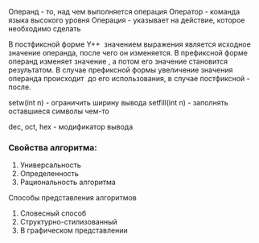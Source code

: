 Операнд - то, над чем выполняется операция
Оператор - команда языка высокого уровня
Операция - указывает на действие, которое необходимо сделать


В постфиксной форме Y++  значением выражения является исходное значение операнда, после чего он изменяется.
В префиксной форме операнд изменяет значение , а потом его значение становится результатом.
В случае префиксной формы увеличение значения операнда происходит 
до его использования,
в случае постфиксной - после.

setw(int n) - ограничить ширину вывода
setfill(int n) - заполнять оставшиеся символы чем-то

dec, oct, hex - модификатор вывода


### Свойства алгоритма:
1. Универсальность
2. Определенность
3. Рациональность алгоритма

Способы представления алгоритмов
1. Словесный способ
2. Структурно-стилизованный
3. В графическом представлении

